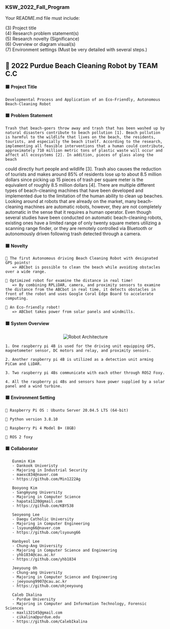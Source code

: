 ### KSW_2022_Fall_Program

Your README.md file must include:

(3) Project title  
(4) Research problem statement(s)  
(5) Research novelty (Significance)  
(6) Overview or diagram visual(s)  
(7) Environment settings (Must be very detailed with several steps.) 


## 🤖 2022 Purdue Beach Cleaning Robot by TEAM C.C


#### 🟦 Project Title

    Developmental Process and Application of an Eco-Friendly, Autonomous Beach-Cleaning Robot

#### 🟦 Problem Statement
    
    Trash that beach-goers throw away and trash that has been washed up by natural disasters contribute to beach pollution [1]. Beach pollution is harmful to the wildlife that lives on the beach, the residents, tourists, and especially the beach itself. According to the research, implementing all feasible interventions that a human could contribute, approximately 710 million metric tons of plastic waste will occur and affect all ecosystems [2]. In addition, pieces of glass along the beach
could directly hurt people and wildlife [3]. Trash also causes the reduction of tourists and makes around 85% of residents lose up to about 8.5 million dollars since picking up 15 pieces of trash per square meter is the equivalent of roughly 8.5 million dollars [4]. There are multiple different types of beach-cleaning machines that have been developed and implemented due to the limitation of the human ability to clean up beaches. Looking around at robots that are already on the market, many beach-cleaning machines are automatic robots, however, they are not completely automatic in the sense that it requires a human operator. Even though several studies have been conducted on automatic beach-cleaning robots, existing ones have a limited range of only twenty square meters utilizing a scanning range finder, or they are remotely controlled via Bluetooth or autonomously driven following trash detected through a camera.

#### 🟦 Novelty

    🔵 The first Autonomous driving Beach Cleaning Robot with designated GPS points!
       => ABCbot is possible to clean the beach while avoiding obstacles over a wide range.
      
    🔵 Optimized robot for examine the distance in real time!
       => By combining RPLiDAR, camera, and proximity sensors to examine the distance from the ABCbot in real time, it detects obstacles in front of the robot and uses Google Coral Edge Board to accelerate computing.

    🔵 An Eco-friendly robot!
       => ABCbot takes power from solar panels and windmills.


#### 🟦 System Overview
<p align="center">
   <img src="ABCbot.drawio (1).svg" alt="Robot Architecture"/>
</p>

    1. One raspberry pi 4B is used for the driving unit equipping GPS, magnetometer sensor, DC motors and relay, and proximity sensors.
    
    2. Another raspberry pi 4B is utilized as a detection unit arming PiCam and LiDAR.
    
    3. Two raspberry pi 4Bs communicate with each other through ROS2 Foxy.
    
    4. All the raspberry pi 4Bs and sensors have power supplied by a solar panel and a wind turbine.

#### 🟦 Environment Setting
    
    🔵 Raspberry Pi OS : Ubuntu Server 20.04.5 LTS (64-bit)
    
    🔵 Python version 3.8.10 
    
    🔵 Raspberry Pi 4 Model B+ (8GB)
    
    🔵 ROS 2 foxy
  

#### 🟦 Collaborator
     
       Eunmin Kim
       - Dankook Univeristy
       - Majoring in Industrial Security
       - maexc834@naver.com
       - https://github.com/Min1222Ag
       
       Booyong Kim
       - Sangmyung University
       - Majoring in Computer Science
       - hapata1120@gmail.com
       - https://github.com/KBY538
      
       Seoyeong Lee
       - Daegu Catholic University
       - Majoring in Computer Engineering
       - lsyoung66@naver.com
       - https://github.com/lsyoung66
       
       Hanbyeol Lee
       - Chung-Ang University
       - Majoring in Computer Science and Engineering
       - yhb1834@cau.ac.kr
       - https://github.com/yhb1834
    
       Jeeyoung Oh
       - Chung-ang University
       - Majoring in Computer Science and Engineering
       - jeeyoung9907@cau.ac.kr
       - https://github.com/ohjeeyoung
    
       Caleb Ikalina
       - Purdue University
       - Majoring in Computer and Information Technology, Forensic Sciences
       - maxli32145@gmail.com
       - cikalina@purdue.edu
       - https://github.com/CalebIkalina

